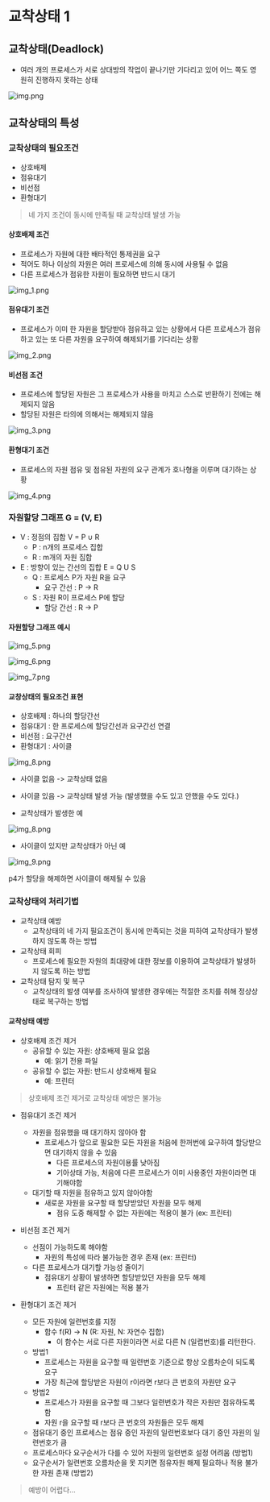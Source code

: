 # 교착상태 1

## 교착상태(Deadlock)

- 여러 개의 프로세스가 서로 상대방의 작업이 끝나기만 기다리고 있어 어느 쪽도 영원히 진행하지 못하는 상태

![img.png](06_image/img.png)

## 교착상태의 특성

### 교착상태의 필요조건

- 상호배제
- 점유대기
- 비선점
- 환형대기

> 네 가지 조건이 동시에 만족될 때 교착상태 발생 가능

#### 상호배제 조건

- 프로세스가 자원에 대한 배타적인 통제권을 요구
- 적어도 하나 이상의 자원은 여러 프로세스에 의해 동시에 사용될 수 없음
- 다른 프로세스가 점유한 자원이 필요하면 반드시 대기

![img_1.png](06_image/img_1.png)

#### 점유대기 조건

- 프로세스가 이미 한 자원을 할당받아 점유하고 있는 상황에서 다른 프로세스가 점유하고 있는 또 다른 자원을 요구하여 해제되기를 기다리는 상황

![img_2.png](06_image/img_2.png)

#### 비선점 조건

- 프로세스에 할당된 자원은 그 프로세스가 사용을 마치고 스스로 반환하기 전에는 해제되지 않음
- 할당된 자원은 타의에 의해서는 해제되지 않음

![img_3.png](06_image/img_3.png)

#### 환형대기 조건

- 프로세스의 자원 점유 및 점유된 자원의 요구 관계가 호나형을 이루며 대기하는 상황

![img_4.png](06_image/img_4.png)

### 자원할당 그래프 G = (V, E)

- V : 정점의 집합 V = P ∪ R
  - P : n개의 프로세스 집합
  - R : m개의 자원 집합
- E : 방향이 있는 간선의 집합 E = Q U S
  - Q : 프로세스 P가 자원 R을 요구
    - 요구 간선 : P -> R
  - S : 자원 R이 프로세스 P에 할당
    - 할당 간선 : R -> P

#### 자원할당 그래프 예시

![img_5.png](06_image/img_5.png)

![img_6.png](06_image/img_6.png)

![img_7.png](06_image/img_7.png)

#### 교창상태의 필요조건 표현

- 상호배제 : 하나의 할당간선
- 점유대기 : 한 프로세스에 할당간선과 요구간선 연결
- 비선점 : 요구간선
- 환형대기 : 사이클

![img_8.png](06_image/img_8.png)

- 사이클 없음 -> 교착상태 없음
- 사이클 있음 -> 교착상태 발생 가능 (발생했을 수도 있고 안했을 수도 있다.)

- 교착상태가 발생한 예

![img_8.png](06_image/img_8.png)

- 사이클이 있지만 교착상태가 아닌 예

![img_9.png](06_image/img_9.png)

p4가 할당을 해제하면 사이클이 해제될 수 있음

### 교착상태의 처리기법

- 교착상태 예방
  - 교착상태의 네 가지 필요조건이 동시에 만족되는 것을 피하여 교착상태가 발생하지 않도록 하는 방법
- 교착상태 회피
  - 프로세스에 필요한 자원의 최대량에 대한 정보를 이용하여 교착상태가 발생하지 않도록 하는 방법
- 교착상태 탐지 및 복구
  - 교착상태의 발생 여부를 조사하여 발생한 경우에는 적절한 조치를 취해 정상상태로 복구하는 방법

#### 교착상태 예방

- 상호배제 조건 제거
    - 공유할 수 있는 자원: 상호배제 필요 없음
      - 예: 읽기 전용 파일
    - 공유할 수 없는 자원: 반드시 상호배제 필요
      - 예: 프린터

> 상호배제 조건 제거로 교착상태 예방은 불가능

- 점유대기 조건 제거
  - 자원을 점유했을 때 대기하지 않아아 함
    - 프로세스가 앞으로 필요한 모든 자원을 처음에 한꺼번에 요구하여 할당받으면 대기하지 않을 수 있음
      - 다른 프로세스의 자원이용률 낮아짐
      - 기아상태 가능, 처음에 다른 프로세스가 이미 사용중인 자원이라면 대기해야함
  - 대기할 때 자원을 점유하고 있지 않아야함
    - 새로운 자원을 요구할 때 할당받았던 자원을 모두 해제
      - 점유 도중 해제할 수 없는 자원에는 적용이 불가 (ex: 프린터)

- 비선점 조건 제거
  - 선점이 가능하도록 해야함
    - 자원의 특성에 따라 불가능한 경우 존재 (ex: 프린터)
  - 다른 프로세스가 대기할 가능성 줄이기
    - 점유대기 상황이 발생하면 할당받았던 자원을 모두 해제
      - 프린터 같은 자원에는 적용 불가

- 환형대기 조건 제거
  - 모든 자원에 일련번호를 지정
    - 함수 f(R) -> N (R: 자원, N: 자연수 집합)
      - 이 함수는 서로 다른 자원이라면 서로 다른 N (일렵번호)를 리턴한다.
  - 방법1
    - 프로세스는 자원을 요구할 때 일련번호 기준으로 항상 오름차순이 되도록 요구
    - 가장 최근에 할당받은 자원이 r이라면 r보다 큰 번호의 자원만 요구
  - 방법2
    - 프로세스가 자원을 요구할 때 그보다 일련번호가 작은 자원만 점유하도록 함
    - 자원 r을 요구할 때 r보다 큰 번호의 자원들은 모두 해제
  - 점유대기 중인 프로세스는 점유 중인 자원의 일련번호보다 대기 중인 자원의 일련번호가 큼
  - 프로세스마다 요구순서가 다를 수 있어 자원의 일련번호 설정 어려움 (방법1)
  - 요구순서가 일련번호 오름차순을 못 지키면 점유자원 해제 필요하나 적용 불가한 자원 존재 (방법2)

> 예방이 어렵다...